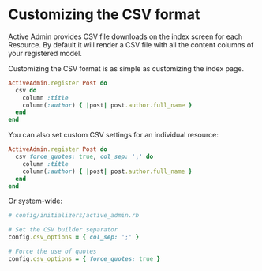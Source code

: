# Customizing the CSV format

Active Admin provides CSV file downloads on the index screen for each Resource.
By default it will render a CSV file with all the content columns of your
registered model.

Customizing the CSV format is as simple as customizing the index page.

```ruby
ActiveAdmin.register Post do
  csv do
    column :title
    column(:author) { |post| post.author.full_name }
  end
end
```

You can also set custom CSV settings for an individual resource:

```ruby
ActiveAdmin.register Post do
  csv force_quotes: true, col_sep: ';' do
    column :title
    column(:author) { |post| post.author.full_name }
  end
end
```

Or system-wide:

```ruby
# config/initializers/active_admin.rb

# Set the CSV builder separator
config.csv_options = { col_sep: ';' }

# Force the use of quotes
config.csv_options = { force_quotes: true }
```
